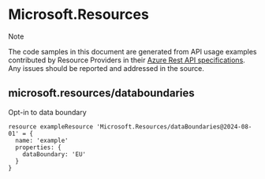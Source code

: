 # Microsoft.Resources
  
> [!NOTE]
> The code samples in this document are generated from API usage examples contributed by Resource Providers in their [Azure Rest API specifications](https://github.com/Azure/azure-rest-api-specs). Any issues should be reported and addressed in the source.


## microsoft.resources/databoundaries

Opt-in to data boundary
```bicep
resource exampleResource 'Microsoft.Resources/dataBoundaries@2024-08-01' = {
  name: 'example'
  properties: {
    dataBoundary: 'EU'
  }
}
```
